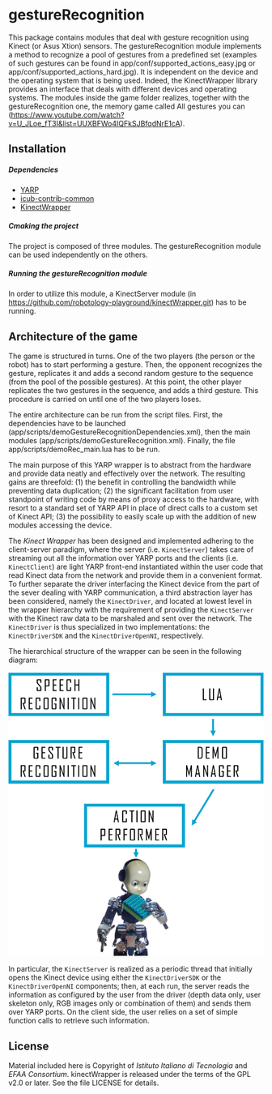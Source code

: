 gestureRecognition
==================

This package contains modules that deal with gesture recognition using Kinect (or Asus Xtion) sensors. The gestureRecognition module implements a method to recognize a pool of gestures from a predefined set (examples of such gestures can be found in app/conf/supported_actions_easy.jpg or app/conf/supported_actions_hard.jpg). It is independent on the device and the operating system that is being used. Indeed, the KinectWrapper library provides an interface that deals with different devices and operating systems. The modules inside the game folder realizes, together with the gestureRecognition one, the memory game called All gestures you can (https://www.youtube.com/watch?v=U_JLoe_fT3I&list=UUXBFWo4IQFkSJBfqdNrE1cA).

## Installation

##### Dependencies
- [YARP](https://github.com/robotology/yarp)
- [icub-contrib-common](https://github.com/robotology/icub-contrib-common)
- [KinectWrapper](https://github.com/robotology-playground/kinectWrapper.git)

##### Cmaking the project
The project is composed of three modules. The gestureRecognition module can be used independently on the others. 

##### Running the gestureRecognition module
In order to utilize this module, a KinectServer module (in https://github.com/robotology-playground/kinectWrapper.git) has to be running.

## Architecture of the game

The game is structured in turns. One of the two players (the person or the robot) has to start performing a gesture. Then, the opponent recognizes the gesture, replicates it and adds a second random gesture to the sequence (from the pool of the possible gestures). At this point, the other player replicates the two gestures in the sequence, and adds a third gesture. This procedure is carried on until one of the two players loses.

The entire architecture can be run from the script files. First, the dependencies have to be launched (app/scripts/demoGestureRecognitionDependencies.xml), then the main modules (app/scripts/demoGestureRecognition.xml). Finally, the file app/scripts/demoRec_main.lua has to be run. 

The main purpose of this YARP wrapper is to abstract from the hardware and provide data neatly and effectively over the network. The resulting gains are threefold: (1) the benefit in controlling the bandwidth while preventing data duplication; (2) the significant facilitation from user standpoint of writing code by means of proxy access to the hardware, with resort to a standard set of YARP API in place of direct calls to a custom set of Kinect API; (3) the possibility to easily scale up with the addition of new modules accessing the device.

The _Kinect Wrapper_ has been designed and implemented adhering to the client-server paradigm, where the server (i.e. `KinectServer`) takes care of streaming out all the information over YARP ports and the clients (i.e. `KinectClient`) are light YARP front-end instantiated within the user code that read Kinect data from the network and provide them in a convenient format.
To further separate the driver interfacing the Kinect device from the part of the sever dealing with YARP communication, a third abstraction layer has been considered, namely the `KinectDriver`, and located at lowest level in the wrapper hierarchy with the requirement of providing the `KinectServer` with the Kinect raw data to be marshaled and sent over the network. The `KinectDriver` is thus specialized in two implementations: the `KinectDriverSDK` and the `KinectDriverOpenNI`, respectively.

The hierarchical structure of the wrapper can be seen in the following diagram:

![Diagram of Kinect-Wrapper architecture](misc/architecture.png)

In particular, the `KinectServer` is realized as a periodic thread that initially opens the Kinect device using either the `KinectDriverSDK` or the `KinectDriverOpenNI` components; then, at each run, the server reads the information as configured by the user from the driver (depth data only, user skeleton only, RGB images only or combination of them) and sends them over YARP ports. On the client side, the user relies on a set of simple function calls to retrieve such information.

## License

Material included here is Copyright of _Istituto Italiano di Tecnologia_ and _EFAA Consortium_. kinectWrapper is released under the terms of the GPL v2.0 or later. See the file LICENSE for details.

